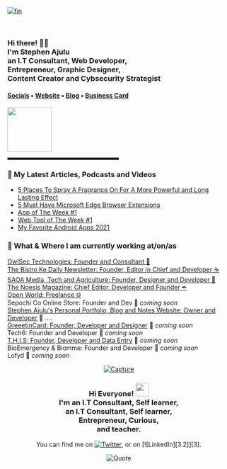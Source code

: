 
  <!-- Hi there! Feel free to make this your own but don't use my data -->
  
  <a href="https://ibb.co/1M3J0yy"><img src="https://i.ibb.co/xYy8299/fin.jpg" alt="fin" border="0"></a>

  <br>
  
<h3>Hi there! 👋🤓<br>I'm Stephen Ajulu<br>an I.T Consultant, Web Developer, <br>Entrepreneur, Graphic Designer, <br>Content Creator and Cybsecurity Strategist</h3>

<h4> <a href="https://links.stephenajulu.com">Socials</a> • <a href="https://stephenajulu.com">Website</a> • <a href="https://ajulusthoughts.stephenajulu.com">Blog</a> • <a href="https://stephenajuluscard.carrd.co/">Business Card</a> </h4>

<a href="https://stephenajulu.com"><img src="images/rsz 300w asset_1.png" width="100"></a>

<hr width="50%" style="height:5px;">

<h3>📕 My Latest Articles, Podcasts and Videos</h3>

<!-- BLOG-POST-LIST:START -->
- [5 Places To Spray A Fragrance On For A More Powerful and Long Lasting Effect](https://ajulusthoughts.stephenajulu.com/post/5-places-to-spray-a-fragrance-on-for-a-more-powerful-and-long-lasting-effect/)
- [5 Must Have Microsoft Edge Browser Extensions](https://ajulusthoughts.stephenajulu.com/post/5-must-have-microsoft-edge-browser-extensions/)
- [App of The Week #1](https://ajulusthoughts.stephenajulu.com/post/app-of-the-week-1/)
- [Web Tool of The Week #1](https://ajulusthoughts.stephenajulu.com/post/web-tool-of-the-week-1/)
- [My Favorite Android Apps 2021](https://ajulusthoughts.stephenajulu.com/post/my-favorite-android-apps-2021/)
<!-- BLOG-POST-LIST:END -->

<h3>💼 What & Where I am currently working at/on/as</h3>

<p>
<a href="https://owlsectechnologies.co.ke">OwlSec Technologies: Founder and Consultant 💼</a><br>
<a href="https://thebistronewsletter.netlify.app">The Bistro Ke Daily Newsletter: Founder, Editor in Chief and Developer ☕</a><br>
<a href="https://saoainc.netlify.app">SAOA Media, Tech and Agriculture: Founder, Designer and Developer 💼</a><br>
<a href="https://thenoesismagazine.netlify.app">The Noesis Magazine: Chief Editor, Developer and Founder ✒</a><br>
<a href="https://stephenajulu.com">Open World: Freelance 🌐</a><br>
Sepochi Co Online Store: Founder and Dev 🚀 <em>coming soon</em><br>
<a href="https://stephenajulu.com">Stephen Ajulu's Personal Portfolio, Blog and Notes Website: Owner and Developer</a>  🚀 ....<br>
<a href="https://greeetincard.carrd.co">GreeetinCard: Founder, Developer and Designer</a>  🚀 <em>coming soon</em><br>
Tech6: Founder and Developer  🚀 <em>coming soon</em><br>
<a href="https://this1.netlify.app">T.H.I.S: Founder, Developer and Data Entry</a>  🚀 <em>coming soon</em><br>
BioEmergency & Biomme: Founder and Developer  🚀 <em>coming soon</em><br>
Lofyd  🚀 <em>coming soon</em>
</p>





<div align="center">
  
<a href="https://ibb.co/TLNMZHL"><img src="https://i.ibb.co/RyJT1Cy/Capture.jpg" alt="Capture" border="0"></a>
  
<h3>Hi Everyone! <img src="https://raw.githubusercontent.com/MartinHeinz/MartinHeinz/master/wave.gif" width="30px"> <br> I'm an I.T Consultant, Self learner, <br> an I.T Consultant, Self learner, <br> Entrepreneur, Curious, <br> and teacher. </h3>

<!--
**AndresOrdonez369/AndresOrdonez369** is a ✨ _special_ ✨ repository because its `README.md` (this file) appears on your GitHub profile.

<div>
<h2> 🔭 I’m currently working on Fine Arts University Cali.</h2>
<h2>🌱 I’m currently learning Unity and JavaScript </h2>
<h2>⚡ I’m researching on deep reinforcement learning </h2>.
</div>
<div>
  <h2>You can find me on:</h2>
  <img src="http://i.imgur.com/wWzX9uB.png (twitter icon without padding">  
 </div>
<!-- Actual text -->

You can find me on [![Twitter][1.2]][1], or on [![LinkedIn][3.2]][3].

<!-- Icons -->

[1.2]: http://i.imgur.com/wWzX9uB.png (twitter icon without padding)
[2.2]: https://raw.githubusercontent.com/MartinHeinz/MartinHeinz/master/linkedin-3-16.png (LinkedIn icon without padding)

<!-- Links to your social media accounts -->

[1]: https://twitter.com/lsimulado
[2]: https://www.linkedin.com/in/oswaldo-ordonez/
![Quote](https://github-readme-quotes.herokuapp.com/quote?theme=gotham&animation=default&layout=default&font=default)

